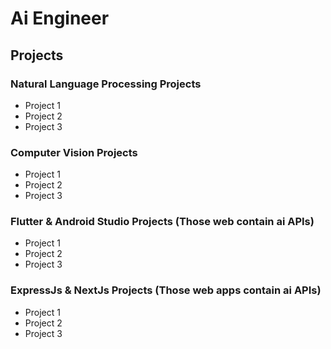 # Ai Engineer

## Projects
### Natural Language Processing Projects
- Project 1
- Project 2
- Project 3

### Computer Vision Projects
- Project 1
- Project 2
- Project 3

### Flutter & Android Studio Projects (Those web contain ai APIs)
- Project 1
- Project 2
- Project 3

### ExpressJs & NextJs Projects (Those web apps contain ai APIs)
- Project 1
- Project 2
- Project 3

